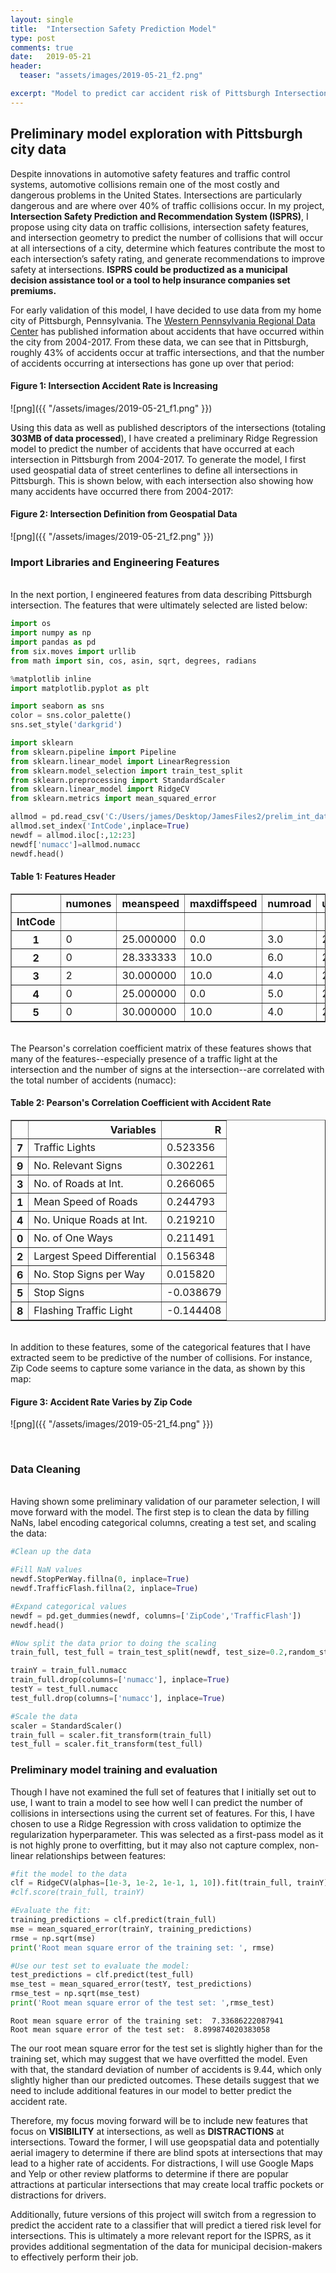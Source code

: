 ```yaml
---
layout: single
title:  "Intersection Safety Prediction Model"
type: post
comments: true
date:   2019-05-21
header:
  teaser: "assets/images/2019-05-21_f2.png"

excerpt: "Model to predict car accident risk of Pittsburgh Intersections"
---
```


## Preliminary model exploration with Pittsburgh city data

Despite innovations in automotive safety features and traffic control systems, automotive collisions remain one of the most costly and dangerous problems in the United States. Intersections are particularly dangerous and are where over 40% of traffic collisions occur. In my project, **Intersection Safety Prediction and Recommendation System (ISPRS)**, I propose using city data on traffic collisions, intersection safety features, and intersection geometry to predict the number of collisions that will occur at all intersections of a city, determine which features contribute the most to each intersection’s safety rating, and generate recommendations to improve safety at intersections. **ISPRS could be productized as a municipal decision assistance tool or a tool to help insurance companies set premiums.**

For early validation of this model, I have decided to use data from my home city of Pittsburgh, Pennsylvania. The [Western Pennsylvania Regional Data Center](https://data.wprdc.org/dataset/allegheny-county-crash-data) has published information about accidents that have occurred within the city from 2004-2017. From these data, we can see that in Pittsburgh, roughly 43% of accidents occur at traffic intersections, and that the number of accidents occurring at intersections has gone up over that period:

#### Figure 1: Intersection Accident Rate is Increasing
![png]({{ "/assets/images/2019-05-21_f1.png" }})


Using this data as well as published descriptors of the intersections (totaling **303MB of data processed**), I have created a preliminary Ridge Regression model to predict the number of accidents that have occurred at each intersection in Pittsburgh from 2004-2017. To generate the model, I first used geospatial data of street centerlines to define all intersections in Pittsburgh. This is shown below, with each intersection also showing how many accidents have occurred there from 2004-2017:
#### Figure 2: Intersection Definition from Geospatial Data
![png]({{ "/assets/images/2019-05-21_f2.png" }})

### Import Libraries and Engineering Features
<br />
In the next portion, I engineered features from data describing Pittsburgh intersection. The features that were ultimately selected are listed below:


```python
import os
import numpy as np
import pandas as pd
from six.moves import urllib
from math import sin, cos, asin, sqrt, degrees, radians

%matplotlib inline
import matplotlib.pyplot as plt

import seaborn as sns
color = sns.color_palette()
sns.set_style('darkgrid')

import sklearn
from sklearn.pipeline import Pipeline
from sklearn.linear_model import LinearRegression
from sklearn.model_selection import train_test_split
from sklearn.preprocessing import StandardScaler
from sklearn.linear_model import RidgeCV
from sklearn.metrics import mean_squared_error

allmod = pd.read_csv('C:/Users/james/Desktop/JamesFiles2/prelim_int_data.csv')
allmod.set_index('IntCode',inplace=True)
newdf = allmod.iloc[:,12:23]
newdf['numacc']=allmod.numacc
newdf.head()
```



#### Table 1: Features Header
<div>
<style scoped>
    .dataframe tbody tr th:only-of-type {
        vertical-align: middle;
    }

    .dataframe tbody tr th {
        vertical-align: top;
    }

    .dataframe thead th {
        text-align: right;
    }
</style>
<table border="1" class="dataframe">
  <thead>
    <tr style="text-align: right;">
      <th></th>
      <th>numones</th>
      <th>meanspeed</th>
      <th>maxdiffspeed</th>
      <th>numroad</th>
      <th>uniroad</th>
      <th>ZipCode</th>
      <th>StopSign</th>
      <th>StopPerWay</th>
      <th>TrafficLight</th>
      <th>TrafficFlash</th>
      <th>numRelSigns</th>
      <th>numacc</th>
    </tr>
    <tr>
      <th>IntCode</th>
      <th></th>
      <th></th>
      <th></th>
      <th></th>
      <th></th>
      <th></th>
      <th></th>
      <th></th>
      <th></th>
      <th></th>
      <th></th>
      <th></th>
    </tr>
  </thead>
  <tbody>
    <tr>
      <th>1</th>
      <td>0</td>
      <td>25.000000</td>
      <td>0.0</td>
      <td>3.0</td>
      <td>2.0</td>
      <td>['15222']</td>
      <td>0</td>
      <td>NaN</td>
      <td>0</td>
      <td>NaN</td>
      <td>0</td>
      <td>0</td>
    </tr>
    <tr>
      <th>2</th>
      <td>0</td>
      <td>28.333333</td>
      <td>10.0</td>
      <td>6.0</td>
      <td>2.0</td>
      <td>['15222']</td>
      <td>0</td>
      <td>NaN</td>
      <td>1</td>
      <td>0.0</td>
      <td>5</td>
      <td>21</td>
    </tr>
    <tr>
      <th>3</th>
      <td>2</td>
      <td>30.000000</td>
      <td>10.0</td>
      <td>4.0</td>
      <td>2.0</td>
      <td>['15222']</td>
      <td>0</td>
      <td>NaN</td>
      <td>1</td>
      <td>0.0</td>
      <td>3</td>
      <td>9</td>
    </tr>
    <tr>
      <th>4</th>
      <td>0</td>
      <td>25.000000</td>
      <td>0.0</td>
      <td>5.0</td>
      <td>2.0</td>
      <td>['15222']</td>
      <td>1</td>
      <td>2.5</td>
      <td>0</td>
      <td>NaN</td>
      <td>2</td>
      <td>0</td>
    </tr>
    <tr>
      <th>5</th>
      <td>0</td>
      <td>30.000000</td>
      <td>10.0</td>
      <td>4.0</td>
      <td>2.0</td>
      <td>['15203']</td>
      <td>0</td>
      <td>NaN</td>
      <td>1</td>
      <td>1.0</td>
      <td>3</td>
      <td>13</td>
    </tr>
  </tbody>
</table>
</div>



<br />
The Pearson's correlation coefficient matrix of these features shows that many of the features--especially presence of a traffic light at the intersection and the number of signs at the intersection--are correlated with the total number of accidents (numacc):

#### Table 2: Pearson's Correlation Coefficient with Accident Rate
<div>
<style scoped>
    .dataframe tbody tr th:only-of-type {
        vertical-align: middle;
    }

    .dataframe tbody tr th {
        vertical-align: top;
    }

    .dataframe thead th {
        text-align: right;
    }
</style>
<table border="1" class="dataframe">
  <thead>
    <tr style="text-align: right;">
      <th></th>
      <th>Variables</th>
      <th>R</th>
    </tr>
  </thead>
  <tbody>
    <tr>
      <th>7</th>
      <td>Traffic Lights</td>
      <td>0.523356</td>
    </tr>
    <tr>
      <th>9</th>
      <td>No. Relevant Signs</td>
      <td>0.302261</td>
    </tr>
    <tr>
      <th>3</th>
      <td>No. of Roads at Int.</td>
      <td>0.266065</td>
    </tr>
    <tr>
      <th>1</th>
      <td>Mean Speed of Roads</td>
      <td>0.244793</td>
    </tr>
    <tr>
      <th>4</th>
      <td>No. Unique Roads at Int.</td>
      <td>0.219210</td>
    </tr>
    <tr>
      <th>0</th>
      <td>No. of One Ways</td>
      <td>0.211491</td>
    </tr>
    <tr>
      <th>2</th>
      <td>Largest Speed Differential</td>
      <td>0.156348</td>
    </tr>
    <tr>
      <th>6</th>
      <td>No. Stop Signs per Way</td>
      <td>0.015820</td>
    </tr>
    <tr>
      <th>5</th>
      <td>Stop Signs</td>
      <td>-0.038679</td>
    </tr>
    <tr>
      <th>8</th>
      <td>Flashing Traffic Light</td>
      <td>-0.144408</td>
    </tr>
  </tbody>
</table>
</div>


<br />
In addition to these features, some of the categorical features that I have extracted seem to be predictive of the number of collisions. For instance, Zip Code seems to capture some variance in the data, as shown by this map:

#### Figure 3: Accident Rate Varies by Zip Code
![png]({{ "/assets/images/2019-05-21_f4.png" }})

<br />

### Data Cleaning
<br />
Having shown some preliminary validation of our parameter selection, I will move forward with the model. The first step is to clean the data by filling NaNs, label encoding categorical columns, creating a test set, and scaling the data:



```python
#Clean up the data

#Fill NaN values
newdf.StopPerWay.fillna(0, inplace=True)
newdf.TrafficFlash.fillna(2, inplace=True)

#Expand categorical values
newdf = pd.get_dummies(newdf, columns=['ZipCode','TrafficFlash'])
newdf.head()

#Now split the data prior to doing the scaling
train_full, test_full = train_test_split(newdf, test_size=0.2,random_state=42)

trainY = train_full.numacc
train_full.drop(columns=['numacc'], inplace=True)
testY = test_full.numacc
test_full.drop(columns=['numacc'], inplace=True)

#Scale the data
scaler = StandardScaler()
train_full = scaler.fit_transform(train_full)
test_full = scaler.fit_transform(test_full)
```

### Preliminary model training and evaluation

Though I have not examined the full set of features that I initially set out to use, I want to train a model to see how well I can predict the number of collisions in intersections using the current set of features. For this, I have chosen to use a Ridge Regression with cross validation to optimize the regularization hyperparameter. This was selected as a first-pass model as it is not highly prone to overfitting, but it may also not capture complex, non-linear relationships between features:


```python
#fit the model to the data
clf = RidgeCV(alphas=[1e-3, 1e-2, 1e-1, 1, 10]).fit(train_full, trainY)
#clf.score(train_full, trainY)

#Evaluate the fit:
training_predictions = clf.predict(train_full)
mse = mean_squared_error(trainY, training_predictions)
rmse = np.sqrt(mse)
print('Root mean square error of the training set: ', rmse)

#Use our test set to evaluate the model:
test_predictions = clf.predict(test_full)
mse_test = mean_squared_error(testY, test_predictions)
rmse_test = np.sqrt(mse_test)
print('Root mean square error of the test set: ',rmse_test)

```

    Root mean square error of the training set:  7.33686222087941
    Root mean square error of the test set:  8.899874020383058


The our root mean square error for the test set is slightly higher than for the training set, which may suggest that we have overfitted the model. Even with that, the standard deviation of number of accidents is 9.44, which only slightly higher than our predicted outcomes. These details suggest that we need to include additional features in our model to better predict the accident rate.

Therefore, my focus moving forward will be to include new features that focus on **VISIBILITY** at intersections, as well as **DISTRACTIONS** at intersections. Toward the former, I will use geopspatial data and potentially aerial imagery to determine if there are blind spots at intersections that may lead to a higher rate of accidents. For distractions, I will use Google Maps and Yelp or other review platforms to determine if there are popular attractions at particular intersections that may create local traffic pockets or distractions for drivers.

Additionally, future versions of this project will switch from a regression to predict the accident rate to a classifier that will predict a tiered risk level for intersections. This is ultimately a more relevant report for the ISPRS, as it provides additional segmentation of the data for municipal decision-makers to effectively perform their job.
